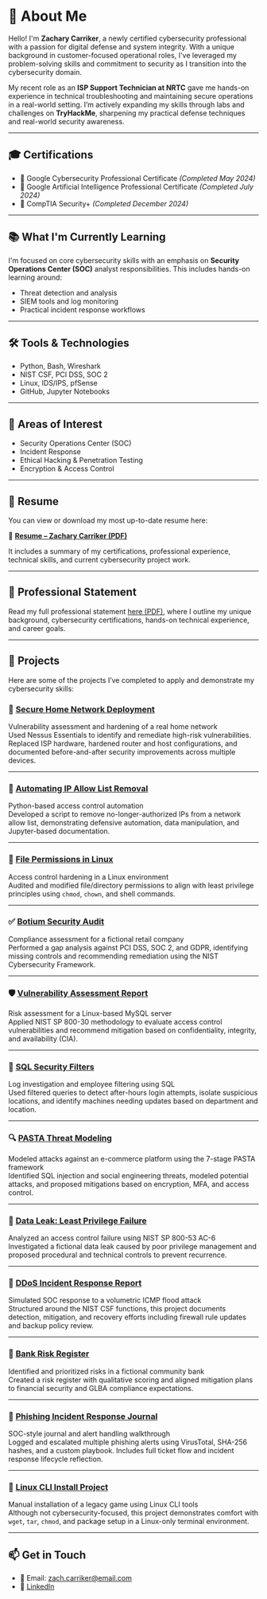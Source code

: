 # 👋 About Me

Hello! I'm **Zachary Carriker**, a newly certified cybersecurity professional with a passion for digital defense and system integrity. With a unique background in customer-focused operational roles, I've leveraged my problem-solving skills and commitment to security as I transition into the cybersecurity domain.

My recent role as an **ISP Support Technician at NRTC** gave me hands-on experience in technical troubleshooting and maintaining secure operations in a real-world setting. I’m actively expanding my skills through labs and challenges on **TryHackMe**, sharpening my practical defense techniques and real-world security awareness.

---

## 🎓 Certifications

- 🏅 Google Cybersecurity Professional Certificate *(Completed May 2024)*  
- 🤖 Google Artificial Intelligence Professional Certificate *(Completed July 2024)*  
- 🔐 CompTIA Security+ *(Completed December 2024)*

---

## 📚 What I'm Currently Learning

I'm focused on core cybersecurity skills with an emphasis on **Security Operations Center (SOC)** analyst responsibilities. This includes hands-on learning around:

- Threat detection and analysis  
- SIEM tools and log monitoring  
- Practical incident response workflows  

---

## 🛠 Tools & Technologies

- Python, Bash, Wireshark  
- NIST CSF, PCI DSS, SOC 2  
- Linux, IDS/IPS, pfSense  
- GitHub, Jupyter Notebooks

---

## 🔐 Areas of Interest

- Security Operations Center (SOC)  
- Incident Response  
- Ethical Hacking & Penetration Testing  
- Encryption & Access Control

---

## 📄 Resume

You can view or download my most up-to-date resume here:

🔗 **[Resume – Zachary Carriker (PDF)](Resume_Zach_Carriker_06-10-2025.pdf)**

It includes a summary of my certifications, professional experience, technical skills, and current cybersecurity project work.

---

## 🧾 Professional Statement

Read my full professional statement [here (PDF)](Professional_Statement.pdf), where I outline my unique background, cybersecurity certifications, hands-on technical experience, and career goals.

---

## 💼 Projects

Here are some of the projects I’ve completed to apply and demonstrate my cybersecurity skills:

### 🔐 [Secure Home Network Deployment](https://github.com/Zach-Carriker/secure-home-network-deployment)  
Vulnerability assessment and hardening of a real home network  
Used Nessus Essentials to identify and remediate high-risk vulnerabilities. Replaced ISP hardware, hardened router and host configurations, and documented before-and-after security improvements across multiple devices.

---

### 📄 [Automating IP Allow List Removal](https://github.com/Zach-Carriker/ip-allowlist-removal)
Python-based access control automation  
Developed a script to remove no-longer-authorized IPs from a network allow list, demonstrating defensive automation, data manipulation, and Jupyter-based documentation.

---

### 📁 [File Permissions in Linux](https://github.com/Zach-Carriker/file-permissions-linux)
Access control hardening in a Linux environment  
Audited and modified file/directory permissions to align with least privilege principles using `chmod`, `chown`, and shell commands.

---

### ✅ [Botium Security Audit](https://github.com/Zach-Carriker/botium-security-audit)
Compliance assessment for a fictional retail company  
Performed a gap analysis against PCI DSS, SOC 2, and GDPR, identifying missing controls and recommending remediation using the NIST Cybersecurity Framework.

---

### 🛡 [Vulnerability Assessment Report](https://github.com/Zach-Carriker/vulnerability-assessment-report)
Risk assessment for a Linux-based MySQL server  
Applied NIST SP 800-30 methodology to evaluate access control vulnerabilities and recommend mitigation based on confidentiality, integrity, and availability (CIA).

---

### 🧮 [SQL Security Filters](https://github.com/Zach-Carriker/sql-security-filters)
Log investigation and employee filtering using SQL  
Used filtered queries to detect after-hours login attempts, isolate suspicious locations, and identify machines needing updates based on department and location.

---

### 🔍 [PASTA Threat Modeling](https://github.com/Zach-Carriker/pasta-threat-modeling)
Modeled attacks against an e-commerce platform using the 7-stage PASTA framework  
Identified SQL injection and social engineering threats, modeled potential attacks, and proposed mitigations based on encryption, MFA, and access control.

---

### 🔐 [Data Leak: Least Privilege Failure](https://github.com/Zach-Carriker/data-leak-least-privilege)
Analyzed an access control failure using NIST SP 800-53 AC-6  
Investigated a fictional data leak caused by poor privilege management and proposed procedural and technical controls to prevent recurrence.

---

### 🚨 [DDoS Incident Response Report](https://github.com/Zach-Carriker/ddos-incident-response-report)
Simulated SOC response to a volumetric ICMP flood attack  
Structured around the NIST CSF functions, this project documents detection, mitigation, and recovery efforts including firewall rule updates and backup policy review.

---

### 🏦 [Bank Risk Register](https://github.com/Zach-Carriker/bank-risk-register)
Identified and prioritized risks in a fictional community bank  
Created a risk register with qualitative scoring and aligned mitigation plans to financial security and GLBA compliance expectations.

---

### 🎣 [Phishing Incident Response Journal](https://github.com/Zach-Carriker/phishing-incident-response-journal)
SOC-style journal and alert handling walkthrough  
Logged and escalated multiple phishing alerts using VirusTotal, SHA-256 hashes, and a custom playbook. Includes full ticket flow and incident response lifecycle reflection.

---

### 🧰 [Linux CLI Install Project](https://github.com/Zach-Carriker/linux-cli-install-project)
Manual installation of a legacy game using Linux CLI tools  
Although not cybersecurity-focused, this project demonstrates comfort with `wget`, `tar`, `chmod`, and package setup in a Linux-only terminal environment.

---

## 📫 Get in Touch

- 📧 Email: zach.carriker@email.com  
- 🔗 [LinkedIn](https://www.linkedin.com/in/zachary-carriker-1555062a7)
